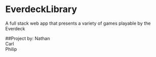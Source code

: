 # EverdeckLibrary

A full stack web app that presents a variety of games playable by the Everdeck

##Project by:
Nathan \
Carl \
Philip
